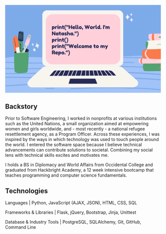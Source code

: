 ![](/static/cover-image.png)

## Backstory

Prior to Software Engineering, I worked in nonprofits at various institutions such as the United Nations, a small organization aimed at empowering women and girls worldwide, and - most recently - a national refugee resettlement agency, as a Program Officer. Across these experiences, I was inspired by the ways in which technology was used to touch people around the world. I entered the software space because I believe technical advancements can contribute solutions to societal. Combining my social lens with technical skills excites and motivates me.

I holds a BS in Diplomacy and World Affairs from Occidental College and graduated from Hackbright Academy, a 12 week intensive bootcamp that teaches programming and computer science fundamentals.

## Technologies

Languages | Python, JavaScript (AJAX, JSON), HTML, CSS, SQL

Frameworks & Libraries | Flask, jQuery, Bootstrap, Jinja, Unittest

Database & Industry Tools | PostgreSQL, SQLAlchemy, Git, GitHub, Command Line

